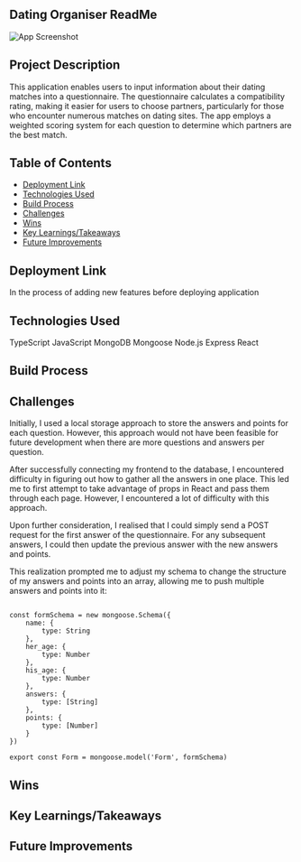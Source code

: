 ## Dating Organiser ReadMe

![App Screenshot](example.png)

## Project Description

This application enables users to input information about their dating matches into a questionnaire. The questionnaire calculates a compatibility rating, making it easier for users to choose partners, particularly for those who encounter numerous matches on dating sites. The app employs a weighted scoring system for each question to determine which partners are the best match.

## Table of Contents

- [Deployment Link](#deployment-link)
- [Technologies Used](#technologies-used)
- [Build Process](#build-process)
- [Challenges](#challenges)
- [Wins](#wins)
- [Key Learnings/Takeaways](#key-learningstakeaways)
- [Future Improvements](#future-improvements)

## Deployment Link

In the process of adding new features before deploying application

## Technologies Used

TypeScript JavaScript MongoDB Mongoose Node.js Express React

## Build Process

## Challenges

Initially, I used a local storage approach to store the answers and points for each question. However, this approach would not have been feasible for future development when there are more questions and answers per question.

After successfully connecting my frontend to the database, I encountered difficulty in figuring out how to gather all the answers in one place. This led me to first attempt to take advantage of props in React and pass them through each page. However, I encountered a lot of difficulty with this approach.

Upon further consideration, I realised that I could simply send a POST request for the first answer of the questionnaire. For any subsequent answers, I could then update the previous answer with the new answers and points.

This realization prompted me to adjust my schema to change the structure of my answers and points into an array, allowing me to push multiple answers and points into it:

```

const formSchema = new mongoose.Schema({
    name: {
        type: String
    },
    her_age: {
        type: Number
    },
    his_age: {
        type: Number
    },
    answers: {
        type: [String]
    },
    points: {
        type: [Number]
    }
})

export const Form = mongoose.model('Form', formSchema)

```

## Wins

## Key Learnings/Takeaways

## Future Improvements